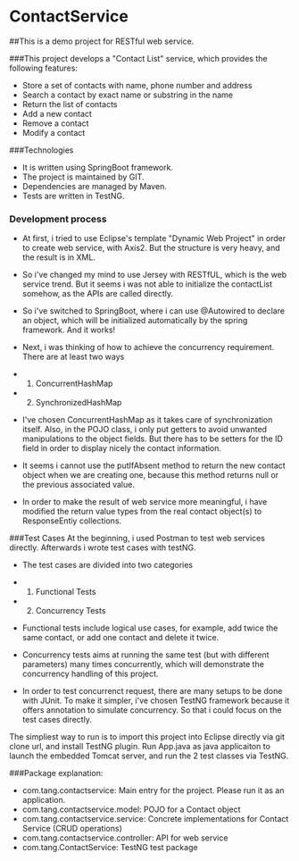 # ContactService

##This is a demo project for RESTful web service.

###This project develops a "Contact List" service, which provides the following features:
- Store a set of contacts with name, phone number and address
- Search a contact by exact name or substring in the name
- Return the list of contacts
- Add a new contact
- Remove a contact
- Modify a contact

###Technologies
- It is written using SpringBoot framework. 
- The project is maintained by GIT.
- Dependencies are managed by Maven.
- Tests are written in TestNG.

### Development process
- At first, i tried to use Eclipse's template "Dynamic Web Project" in order to create web service, with Axis2. But the structure is very heavy, and the result is in XML.

- So i've changed my mind to use Jersey with RESTfUL, which is the web service trend. But it seems i was not able to initialize the contactList somehow, as the APIs are called directly.

- So i've switched to SpringBoot, where i can use @Autowired to declare an object, which will be initialized automatically by the spring framework. And it works!

- Next, i was thinking of how to achieve the concurrency requirement. There are at least two ways
- 1. ConcurrentHashMap
- 2. SynchronizedHashMap
- I've chosen ConcurrentHashMap as it takes care of synchronization itself. Also, in the POJO class, i only put getters to avoid unwanted manipulations to the object fields. But there has to be setters for the ID field in order to display nicely the contact information.
- It seems i cannot use the putIfAbsent method to return the new contact object when we are creating one, because this method returns null or the previous associated value.

- In order to make the result of web service more meaningful, i have modified the return value types from the real contact object(s) to ResponseEntiy collections.

###Test Cases
At the beginning, i used Postman to test web services directly.
Afterwards i wrote test cases with testNG.

- The test cases are divided into two categories
- 1. Functional Tests
- 2. Concurrency Tests

- Functional tests include logical use cases, for example, add twice the same contact, or add one contact and delete it twice.

- Concurrency tests aims at running the same test (but with different parameters) many times concurrently, which will demonstrate the concurrency handling of this project.

- In order to test concurrenct request, there are many setups to be done with JUnit. To make it simpler, i've chosen TestNG framework because it offers annotation to simulate concurrency. So that i could focus on the test cases directly.

The simpliest way to run is to import this project into Eclipse directly via git clone url, and install TestNG plugin. Run App.java as java applicaiton to launch the embedded Tomcat server, and run the 2 test classes via TestNG.

###Package explanation:
- com.tang.contactservice: Main entry for the project. Please run it as an application.
- com.tang.contactservice.model: POJO for a Contact object
- com.tang.contactservice.service: Concrete implementations for Contact Service (CRUD operations)
- com.tang.contactservice.controller: API for web service
- com.tang.ContactService: TestNG test package

